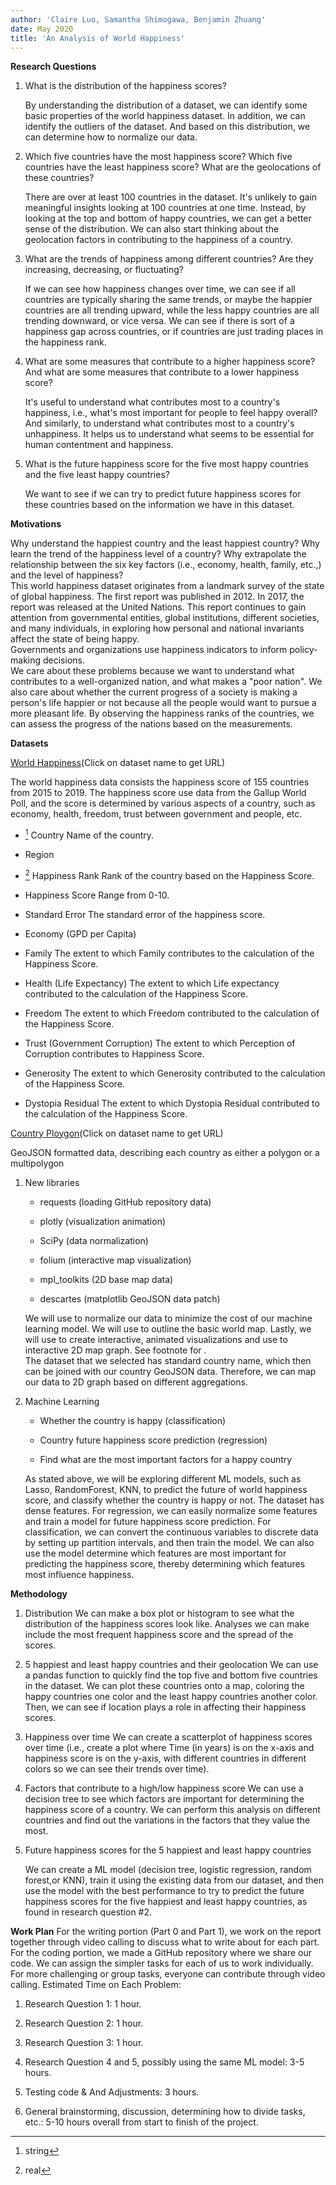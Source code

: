 ```yaml
---
author: 'Claire Luo, Samantha Shimogawa, Benjamin Zhuang'
date: May 2020
title: 'An Analysis of World Happiness'
---
```


**Research Questions**

1.  What is the distribution of the happiness scores?

    By understanding the distribution of a dataset, we can identify some
    basic properties of the world happiness dataset. In addition, we can
    identify the outliers of the dataset. And based on this
    distribution, we can determine how to normalize our data.

2.  Which five countries have the most happiness score? Which five
    countries have the least happiness score? What are the geolocations
    of these countries?

    There are over at least 100 countries in the dataset. It's unlikely
    to gain meaningful insights looking at 100 countries at one time.
    Instead, by looking at the top and bottom of happy countries, we can
    get a better sense of the distribution. We can also start thinking
    about the geolocation factors in contributing to the happiness of a
    country.

3.  What are the trends of happiness among different countries? Are they
    increasing, decreasing, or fluctuating?

    If we can see how happiness changes over time, we can see if all
    countries are typically sharing the same trends, or maybe the
    happier countries are all trending upward, while the less happy
    countries are all trending downward, or vice versa. We can see if
    there is sort of a happiness gap across countries, or if countries
    are just trading places in the happiness rank.

4.  What are some measures that contribute to a higher happiness score?
    And what are some measures that contribute to a lower happiness
    score?

    It's useful to understand what contributes most to a country's
    happiness, i.e., what's most important for people to feel happy
    overall? And similarly, to understand what contributes most to a
    country's unhappiness. It helps us to understand what seems to be
    essential for human contentment and happiness.

5.  What is the future happiness score for the five most happy countries
    and the five least happy countries?

    We want to see if we can try to predict future happiness scores for
    these countries based on the information we have in this dataset.

**Motivations**

Why understand the happiest country and the least happiest country? Why
learn the trend of the happiness level of a country? Why extrapolate the
relationship between the six key factors (i.e., economy, health, family,
etc.,) and the level of happiness?\
This world happiness dataset originates from a landmark survey of the
state of global happiness. The first report was published in 2012. In
2017, the report was released at the United Nations. This report
continues to gain attention from governmental entities, global
institutions, different societies, and many individuals, in exploring
how personal and national invariants affect the state of being happy.\
Governments and organizations use happiness indicators to inform
policy-making decisions.\
We care about these problems because we want to understand what
contributes to a well-organized nation, and what makes a "poor nation".
We also care about whether the current progress of a society is making a
person's life happier or not because all the people would want to pursue
a more pleasant life. By observing the happiness ranks of the countries,
we can assess the progress of the nations based on the measurements.

**Datasets**

[World
Happiness](https://www.kaggle.com/unsdsn/world-happiness)(Click on
dataset name to get URL)

The world happiness data consists the happiness score of 155 countries
from 2015 to 2019. The happiness score use data from the Gallup World
Poll, and the score is determined by various aspects of a country, such
as economy, health, freedom, trust between government and people, etc.

-   [^1] Country Name of the country.

-   Region

-   [^2] Happiness Rank Rank of the country based on the Happiness
    Score.

-   Happiness Score Range from 0-10.

-   Standard Error The standard error of the happiness score.

-   Economy (GPD per Capita)

-   Family The extent to which Family contributes to the calculation of
    the Happiness Score.

-   Health (Life Expectancy) The extent to which Life expectancy
    contributed to the calculation of the Happiness Score.

-   Freedom The extent to which Freedom contributed to the calculation
    of the Happiness Score.

-   Trust (Government Corruption) The extent to which Perception of
    Corruption contributes to Happiness Score.

-   Generosity The extent to which Generosity contributed to the
    calculation of the Happiness Score.

-   Dystopia Residual The extent to which Dystopia Residual contributed
    to the calculation of the Happiness Score.

[Country
Ploygon](https://datahub.io/core/geo-countries#pandas)(Click on
dataset name to get URL)

GeoJSON formatted data, describing each country as either a polygon or a
multipolygon

1.  New libraries

    -   requests (loading GitHub repository data)
    -   plotly (visualization animation)

    -   SciPy (data normalization)

    -   folium (interactive map visualization)

    -   mpl_toolkits (2D base map data)

    -   descartes (matplotlib GeoJSON data patch)

    We will use to normalize our data to minimize the cost of our
    machine learning model. We will use to outline the basic world map.
    Lastly, we will use to create interactive, animated visualizations
    and use to interactive 2D map graph. See footnote for .\
    The dataset that we selected has standard country name, which then
    can be joined with our country GeoJSON data. Therefore, we can map
    our data to 2D graph based on different aggregations.

2.  Machine Learning

    -   Whether the country is happy (classification)

    -   Country future happiness score prediction (regression)

    -   Find what are the most important factors for a happy country

    As stated above, we will be exploring different ML models, such as
    Lasso, RandomForest, KNN, to predict the future of world happiness
    score, and classify whether the country is happy or not. The dataset
    has dense features. For regression, we can easily normalize some
    features and train a model for future happiness score prediction.
    For classification, we can convert the continuous variables to
    discrete data by setting up partition intervals, and then train the
    model. We can also use the model determine which features are most
    important for predicting the happiness score, thereby determining
    which features most influence happiness.

**Methodology**

1.  Distribution
    We can make a box plot or histogram to see what the distribution of
    the happiness scores look like. Analyses we can make include the
    most frequent happiness score and the spread of the scores.

2.  5 happiest and least happy countries and their geolocation
    We can use a pandas function to quickly find the top five and bottom
    five countries in the dataset. We can plot these countries onto a
    map, coloring the happy countries one color and the least happy
    countries another color. Then, we can see if location plays a role
    in affecting their happiness scores.

3.  Happiness over time
    We can create a scatterplot of happiness scores over time (i.e.,
    create a plot where Time (in years) is on the x-axis and happiness
    score is on the y-axis, with different countries in different colors
    so we can see their trends over time).

4.  Factors that contribute to a high/low happiness score
    We can use a decision tree to see which factors are important for
    determining the happiness score of a country. We can perform this
    analysis on different countries and find out the variations in the
    factors that they value the most.

5.  Future happiness scores for the 5 happiest and least happy countries

    We can create a ML model (decision tree, logistic regression, random
    forest,or KNN), train it using the existing data from our dataset,
    and then use the model with the best performance to try to predict
    the future happiness scores for the five happiest and least happy
    countries, as found in research question \#2.

**Work Plan**
For the writing portion (Part 0 and Part 1), we work on the report
together through video calling to discuss what to write about for each
part. For the coding portion, we made a GitHub repository where we share
our code. We can assign the simpler tasks for each of us to work
individually. For more challenging or group tasks, everyone can
contribute through video calling.
Estimated Time on Each Problem:

1.  Research Question 1: 1 hour.

2.  Research Question 2: 1 hour.

3.  Research Question 3: 1 hour.

4.  Research Question 4 and 5, possibly using the same ML model: 3-5
    hours.

5.  Testing code & And Adjustments: 3 hours.

6.  General brainstorming, discussion, determining how to divide tasks,
    etc.: 5-10 hours overall from start to finish of the project.


[^1]: string

[^2]: real
